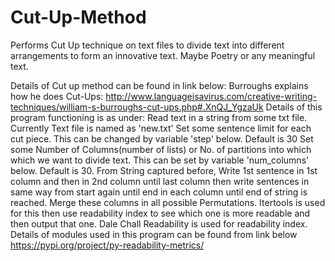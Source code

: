 # Cut-Up-Method
Performs Cut Up technique on text files to divide text into different arrangements to form an innovative text. Maybe Poetry or any meaningful text.

Details of Cut up method can be found in link below:
Burroughs explains how he does Cut-Ups: 
http://www.languageisavirus.com/creative-writing-techniques/william-s-burroughs-cut-ups.php#.XnQJ_YgzaUk
Details of this program functioning is as under:
Read text in a string from some txt file. Currently Text file is named as 'new.txt'
Set some sentence limit for each cut piece. This can be changed by variable 'step' below. Default is 30
Set some Number of Columns(number of lists) or No. of partitions into which which we want to divide text.
This can be set by variable 'num_columns' below. Default is 30.
From String captured before, Write 1st sentence in 1st column and then in 2nd column until last column
then write sentences in same way from start again until end in each column until end of string is reached.
Merge these columns in all possible Permutations. Itertools is used for this
then use readability index to see which one is more readable and then output that one.
Dale Chall Readability is used for readability index.
Details of modules used in this program can be found from link below
https://pypi.org/project/py-readability-metrics/
